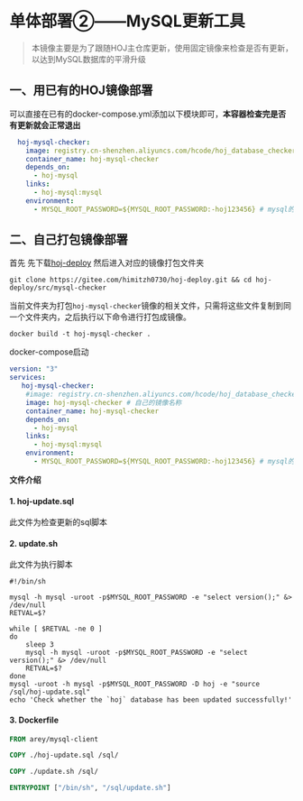 # 单体部署②——MySQL更新工具

> 本镜像主要是为了跟随HOJ主仓库更新，使用固定镜像来检查是否有更新，以达到MySQL数据库的平滑升级

## 一、用已有的HOJ镜像部署

可以直接在已有的docker-compose.yml添加以下模块即可，**本容器检查完是否有更新就会正常退出**

```yaml
  hoj-mysql-checker:
    image: registry.cn-shenzhen.aliyuncs.com/hcode/hoj_database_checker
    container_name: hoj-mysql-checker
    depends_on:
      - hoj-mysql
    links:
      - hoj-mysql:mysql
    environment:
      - MYSQL_ROOT_PASSWORD=${MYSQL_ROOT_PASSWORD:-hoj123456} # mysql的数据库密码
```

## 二、自己打包镜像部署

首先 先下载[hoj-deploy](https://gitee.com/himitzh0730/hoj-deploy/tree/master) 然后进入对应的镜像打包文件夹

```shell
git clone https://gitee.com/himitzh0730/hoj-deploy.git && cd hoj-deploy/src/mysql-checker
```

当前文件夹为打包`hoj-mysql-checker`镜像的相关文件，只需将这些文件复制到同一个文件夹内，之后执行以下命令进行打包成镜像。

```shell
docker build -t hoj-mysql-checker .
```

docker-compose启动

```yaml
version: "3"
services:
   hoj-mysql-checker:
    #image: registry.cn-shenzhen.aliyuncs.com/hcode/hoj_database_checker
    image: hoj-mysql-checker # 自己的镜像名称
    container_name: hoj-mysql-checker
    depends_on:
      - hoj-mysql
    links:
      - hoj-mysql:mysql
    environment:
      - MYSQL_ROOT_PASSWORD=${MYSQL_ROOT_PASSWORD:-hoj123456} # mysql的数据库密码
```



**文件介绍**

#### 1. hoj-update.sql

此文件为检查更新的sql脚本

#### 2. update.sh

此文件为执行脚本

```shell
#!/bin/sh

mysql -h mysql -uroot -p$MYSQL_ROOT_PASSWORD -e "select version();" &> /dev/null
RETVAL=$?

while [ $RETVAL -ne 0 ]
do
	sleep 3
	mysql -h mysql -uroot -p$MYSQL_ROOT_PASSWORD -e "select version();" &> /dev/null
	RETVAL=$?
done
mysql -uroot -h mysql -p$MYSQL_ROOT_PASSWORD -D hoj -e "source /sql/hoj-update.sql"
echo 'Check whether the `hoj` database has been updated successfully!' 
```

#### 3. Dockerfile

```dockerfile
FROM arey/mysql-client

COPY ./hoj-update.sql /sql/

COPY ./update.sh /sql/

ENTRYPOINT ["/bin/sh", "/sql/update.sh"]

```




